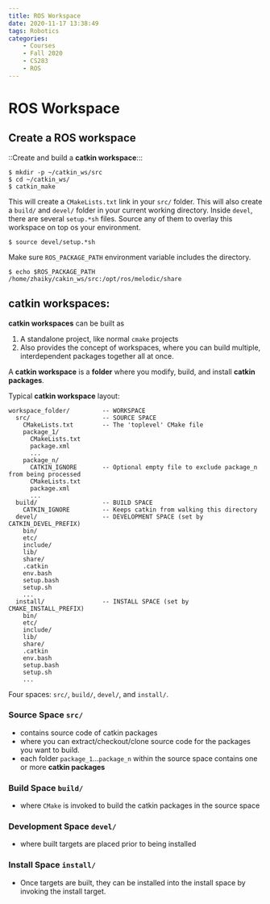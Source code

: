 ```yaml
---
title: ROS Workspace
date: 2020-11-17 13:38:49
tags: Robotics
categories:
    - Courses
    - Fall 2020
    - CS283
    - ROS
---
```


# ROS Workspace
## Create a ROS workspace
::Create and build a **catkin workspace**:::
```
$ mkdir -p ~/catkin_ws/src
$ cd ~/catkin_ws/
$ catkin_make
```

This will create a `CMakeLists.txt` link in your `src/` folder.
This will also create a `build/` and `devel/` folder in your current working directory.
Inside `devel`, there are several `setup.*sh` files. Source any of them to overlay this workspace on top os your environment.

`$ source devel/setup.*sh`

Make sure `ROS_PACKAGE_PATH` environment variable includes the directory.
```
$ echo $ROS_PACKAGE_PATH
/home/zhaiky/cakin_ws/src:/opt/ros/melodic/share
```


## **catkin workspaces**: 
**catkin workspaces** can be built as 
1. A standalone project, like normal `cmake` projects
2. Also provides the concept of workspaces, where you can build multiple, interdependent packages together all at once.

A **catkin workspace** is a **folder** where you modify, build, and install **catkin packages**. 

Typical **catkin workspace** layout:
```
workspace_folder/         -- WORKSPACE
  src/                    -- SOURCE SPACE
    CMakeLists.txt        -- The 'toplevel' CMake file
    package_1/
      CMakeLists.txt
      package.xml
      ...
    package_n/
      CATKIN_IGNORE       -- Optional empty file to exclude package_n from being processed
      CMakeLists.txt
      package.xml
      ...
  build/                  -- BUILD SPACE
    CATKIN_IGNORE         -- Keeps catkin from walking this directory
  devel/                  -- DEVELOPMENT SPACE (set by CATKIN_DEVEL_PREFIX)
    bin/
    etc/
    include/
    lib/
    share/
    .catkin
    env.bash
    setup.bash
    setup.sh
    ...
  install/                -- INSTALL SPACE (set by CMAKE_INSTALL_PREFIX)
    bin/
    etc/
    include/
    lib/
    share/
    .catkin             
    env.bash
    setup.bash
    setup.sh
    ...
```

Four spaces: `src/`, `build/`, `devel/`, and `install/`.

### Source Space `src/` 
* contains source code of catkin packages
* where you can extract/checkout/clone source code for the packages you want to build.
* each folder `package_1`...`package_n` within the source space contains one or more **catkin packages**

### Build Space `build/`
* where `CMake` is invoked to build the catkin packages in the source space

### Development Space `devel/`
* where built targets are placed prior to being installed

### Install Space `install/`
* Once targets are built, they can be installed into the install space by invoking the install target.

